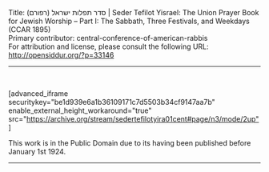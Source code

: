 <html>
<head></head>
<body>
Title: סדר תפלות ישראל (רפורם)‏ | Seder Tefilot Yisrael: The Union Prayer Book for Jewish Worship – Part I: The Sabbath, Three Festivals, and Weekdays (CCAR 1895)<br />
Primary contributor: central-conference-of-american-rabbis<br />
For attribution and license, please consult the following URL: <a href="http://opensiddur.org/?p=33146">http://opensiddur.org/?p=33146</a>
<p />
<hr />

&nbsp;

[advanced_iframe securitykey="be1d939e6a1b36109171c7d5503b34cf9147aa7b" enable_external_height_workaround="true" src="https://archive.org/stream/sedertefilotyira01cent#page/n3/mode/2up"]

This work is in the Public Domain due to its having been published before January 1st 1924.

<hr />

<div class="english" lang="en" style="font-size: 1.2em;">

</div>

&nbsp;
</body>
</html>